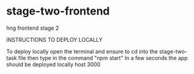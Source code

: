# stage-two-frontend
hng frontend stage 2

INSTRUCTIONS TO DEPLOY LOCALLY

To deploy locally open the terminal and ensure to cd into the stage-two-task file then type in the command "npm start"
In a few seconds the app should be deployed locally host 3000
